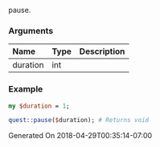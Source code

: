 pause.
### Arguments
**Name**|**Type**|**Description**
:---|:---|:---
duration|int|

### Example

```perl
my $duration = 1;

quest::pause($duration); # Returns void
```


Generated On 2018-04-29T00:35:14-07:00
